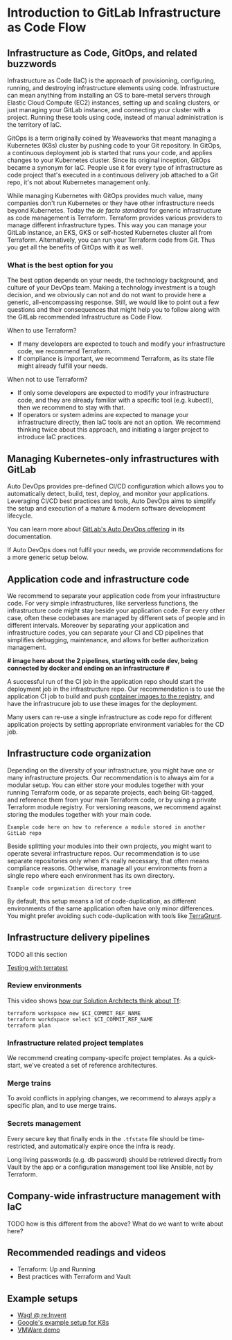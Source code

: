 # Introduction to GitLab Infrastructure as Code Flow

## Infrastructure as Code, GitOps, and related buzzwords

Infrastructure as Code (IaC) is the approach of provisioning, configuring, running, and
destroying infrastructure elements using code. Infrastructure can mean anything
from installing an OS to bare-metal servers through Elastic Cloud Compute (EC2) instances, setting up and
scaling clusters, or just managing your GitLab instance, and connecting your cluster
with a project. Running these tools using code, instead of manual administration is the territory of IaC.

GitOps is a term originally coined by Weaveworks that meant managing a Kubernetes (K8s)
cluster by pushing code to your Git repository. In GitOps, a continuous deployment
job is started that runs your code, and applies changes to your Kubernetes cluster.
Since its original inception, GitOps became a synonym for IaC. People use it for
every type of infrastructure as code project that's executed in a continuous delivery
job attached to a Git repo, it's not about Kubernetes management only.

While managing Kubernetes with GitOps provides much value, many companies don't run
Kubernetes or they have other infrastructure needs beyond Kubernetes. Today the *de facto standard*
for generic infrastructure as code management is Terraform. Terraform provides various
providers to manage different infrastructure types. This way you can manage your GitLab
instance, an EKS, GKS or self-hosted Kubernetes cluster all from Terraform.
Alternatively, you can run your Terraform code from Git. Thus you get all the benefits of GitOps
with it as well.

### What is the best option for you

The best option depends on your needs, the technology background, and culture of your DevOps team. Making a technology
investment is a tough decision, and we obviously can not and do not want to provide here a generic, all-encompassing response. Still, we would like to point out a few questions and their consequences that might help you to follow along with the GitLab recommended Infrastructure as Code Flow.

When to use Terraform?

- If many developers are expected to touch and modify your infrastructure code, we recommend Terraform.
- If compliance is important, we recommend Terraform, as its state file might already fulfill your needs.

When not to use Terraform?

- If only some developers are expected to modify your infrastructure code, and they are already familiar with a specific tool (e.g. kubectl), then we recommend to stay with that.
- If operators or system admins are expected to manage your infrastructure directly, then IaC tools are not an option. We recommend thinking twice about this approach, and initiating a larger project to introduce IaC practices.

## Managing Kubernetes-only infrastructures with GitLab

Auto DevOps provides pre-defined CI/CD configuration which allows you to automatically detect, build, test, deploy, and monitor your applications. Leveraging CI/CD best practices and tools, Auto DevOps aims to simplify the setup and execution of a mature & modern software development lifecycle.

You can learn more about [GitLab's Auto DevOps offering](https://docs.gitlab.com/ee/topics/autodevops/) in its documentation.

If Auto DevOps does not fulfil your needs, we provide recommendations for a more generic setup below.

<!-- 

Managing K8s with GitLab, but splitting app and infra code:
https://www.youtube.com/watch?v=MOALiliVoeg

 -->

## Application code and infrastructure code

We recommend to separate your application code from your infrastructure code. For very simple infrastructures, like
serverless functions, the infrastructure code might stay beside your application code. For every other case, often these
codebases are managed by different sets of people and in different intervals. Moreover by separating your application and infrastructure codes, you can separate your CI
and CD pipelines that simplifies debugging, maintenance, and allows for better authorization management.

**# image here about the 2 pipelines, starting with code dev, being connected by docker and ending on an infrastructure #**

A successful run of the CI job in the application repo should start the deployment job in the infrastructure repo. Our
recommendation is to use the application CI job to build and push [container images to the registry](https://docs.gitlab.com/ee/user/packages/container_registry/), and have the infrastrucure job to use these images for the deployment.

Many users can re-use a single infrastructure as code repo for different application projects by setting appropriate
environment variables for the CD job.

## Infrastructure code organization

Depending on the diversity of your infrastructure, you might have one or many infrastructure projects. Our recommendation
is to always aim for a modular setup. You can either store your modules together with your running Terraform code, or as
separate projects, each being Git-tagged, and reference them from your main Terraform code, or by using a private
Terraform module registry. For versioning reasons, we recommend against storing the modules together with your main code.

```
Example code here on how to reference a module stored in another GitLab repo
```

Beside splitting your modules into their own projects, you might want to operate several infrastructure repos. Our recommendation is to
use separate repositories only when it's really necessary, that often means compliance reasons. Otherwise, manage all your
environments from a single repo where each environment has its own directory.

```
Example code organization directory tree
```

By default, this setup means a lot of code-duplication, as different environments of the same application often have only
minor differences. You might prefer avoiding such code-duplication with tools like [TerraGrunt](https://github.com/gruntwork-io/terragrunt).

## Infrastructure delivery pipelines

TODO all this section

<!-- 
TODO To be added later as we ship these features

## Reviewing Terraform plan

https://gitlab.com/gitlab-org/gitlab/issues/39402

Just adding: minor importance; removing: I want to check it

## Using GitLab CI/CD templates

add issue link if it exists
-->

[Testing with terratest](https://github.com/gruntwork-io/terratest)

### Review environments

This video shows [how our Solution Architects think about Tf](https://chorus.ai/meeting/617369?tab=summary&call=10CED52925A74815A9C7A837943EFC43):

```
terraform workspace new $CI_COMMIT_REF_NAME
terraform workdspace select $CI_COMMIT_REF_NAME
terraform plan
```

### Infrastructure related project templates

<!-- TODO create and list reference architectures -->
We recommend creating company-specifc project templates. As a quick-start, we've created a set of reference architectures.

### Merge trains

To avoid conflicts in applying changes, we recommend to always apply a specific plan, and to use
merge trains.

### Secrets management

Every secure key that finally ends in the `.tfstate` file should be time-restricted,
and automatically expire once the infra is ready.

Long living passwords (e.g. db password) should be retrieved directly from Vault
by the app or a configuration management tool like Ansible, not by Terraform.

## Company-wide infrastructure management with IaC

TODO how is this different from the above? What do we want to write about here?

## Recommended readings and videos

- Terraform: Up and Running
- Best practices with Terraform and Vault

## Example setups

- [Wag! @ re:Invent](https://www.youtube.com/watch?v=HfEl9GXZC0s)
- [Google's example setup for K8s](https://www.youtube.com/watch?v=MOALiliVoeg)
- [VMWare demo](https://www.youtube.com/watch?v=qXj4ShQZ4IM)
